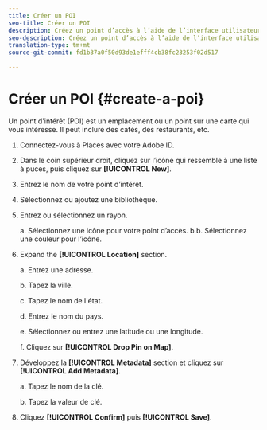 ```yaml
---
title: Créer un POI
seo-title: Créer un POI
description: Créez un point d’accès à l’aide de l’interface utilisateur Lieux.
seo-description: Créez un point d’accès à l’aide de l’interface utilisateur Lieux.
translation-type: tm+mt
source-git-commit: fd1b37a0f50d93de1efff4cb38fc23253f02d517

---
```



# Créer un POI {#create-a-poi}

Un point d'intérêt (POI) est un emplacement ou un point sur une carte qui vous intéresse. Il peut inclure des cafés, des restaurants, etc.

1. Connectez-vous à Places avec votre Adobe ID.
2. Dans le coin supérieur droit, cliquez sur l’icône qui ressemble à une liste à puces, puis cliquez sur **[!UICONTROL New]**.
3. Entrez le nom de votre point d’intérêt.
4. Sélectionnez ou ajoutez une bibliothèque.
5. Entrez ou sélectionnez un rayon.

   a. Sélectionnez une icône pour votre point d’accès.
b.b. Sélectionnez une couleur pour l’icône.

6. Expand the **[!UICONTROL Location]** section.

   a. Entrez une adresse.

   b. Tapez la ville.

   c. Tapez le nom de l'état.

   d. Entrez le nom du pays.

   e. Sélectionnez ou entrez une latitude ou une longitude.

   f. Cliquez sur **[!UICONTROL Drop Pin on Map]**.

7. Développez la **[!UICONTROL Metadata]** section et cliquez sur **[!UICONTROL Add Metadata]**.

   a. Tapez le nom de la clé.

   b. Tapez la valeur de clé.

8. Cliquez **[!UICONTROL Confirm]** puis **[!UICONTROL  Save]**.